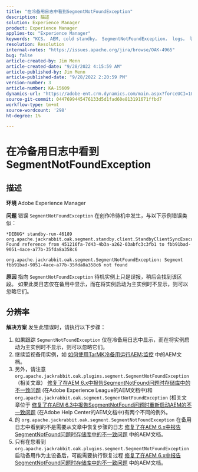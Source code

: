 ```yaml
---
title: "在冷备用日志中看到SegmentNotFoundException"
description: 描述
solution: Experience Manager
product: Experience Manager
applies-to: "Experience Manager"
keywords: "KCS， AEM, cold standby， SegmentNotFoundException， logs， log， Adobe Experience Manager"
resolution: Resolution
internal-notes: "https://issues.apache.org/jira/browse/OAK-4965"
bug: false
article-created-by: Jim Menn
article-created-date: "9/28/2022 4:15:59 AM"
article-published-by: Jim Menn
article-published-date: "9/28/2022 2:20:59 PM"
version-number: 3
article-number: KA-15609
dynamics-url: "https://adobe-ent.crm.dynamics.com/main.aspx?forceUCI=1&pagetype=entityrecord&etn=knowledgearticle&id=5941513c-e43e-ed11-9db1-0022480866ad"
source-git-commit: 0447699445476133d5d1fad60e813191671ffbd7
workflow-type: tm+mt
source-wordcount: '298'
ht-degree: 1%

---
```


# 在冷备用日志中看到SegmentNotFoundException

## 描述


<b>环境</b>
Adobe Experience Manager

<b>问题</b>
错误 `SegmentNotFoundException` 在创作冷待机中发生，与以下示例错误类似：


```
*DEBUG* standby-run-46189 org.apache.jackrabbit.oak.segment.standby.client.StandbyClientSyncExecution Found reference from 451216fa-7d43-4b3a-a262-03abfc3c3fb1 to fbb91bad-9051-4ace-a77b-35fda8a358c6

org.apache.jackrabbit.oak.segment.SegmentNotFoundException: Segment fbb91bad-9051-4ace-a77b-35fda8a358c6 not found
```


<b>原因</b>
指向 `SegmentNotFoundException` 待机实例上只是误报，稍后会找到该区段。
如果此类日志仅在备用中显示，而在将实例启动为主实例时不显示，则可以忽略它们。




## 分辨率


<b>解决方案</b>
发生此错误时，请执行以下步骤：

1. 如果跟踪 `SegmentNotFoundException` 仅在冷备用日志中显示，而在将实例启动为主实例时不显示，则可以忽略它们。
2. 继续监视备用实例，如 [如何使用TarMK冷备用运行AEM:监控](https://docs.adobe.com/content/help/en/experience-manager-65/deploying/deploying/tarmk-cold-standby.html#monitoring) 中的AEM文档。
3. 另外，请注意 `org.apache.jackrabbit.oak.plugins.segment.SegmentNotFoundException` （相关文章） [修复了在AEM 6.x中报告SegmentNotFound问题时存储库中的不一致问题](https://helpx.adobe.com/experience-manager/kb/fix-inconsistencies-in-the-repository-when-segmentnotfound-issue.html) (在Adobe Experience League的AEM文档中)和 `org.apache.jackrabbit.oak.segment.SegmentNotFoundException` (相关文章位于 [修复了在AEM 6.3中报告SegmentNotFound问题时重新启动AEM的不一致问题](https://helpx.adobe.com/au/experience-manager/kb/fix-inconsistencies-by-restarting-AEM-when-segmentNotFound-issue-is-reported-in-AEM.html) (在Adobe Help Center的AEM文档中)有两个不同的例外。
4. 的 `org.apache.jackrabbit.oak.segment.SegmentNotFoundException` 在备用日志中看到的不是需要从文章中恢复步骤的日志 [修复了在AEM 6.x中报告SegmentNotFound问题时存储库中的不一致问题](https://helpx.adobe.com/experience-manager/kb/fix-inconsistencies-in-the-repository-when-segmentnotfound-issue.html) 中的AEM文档。
5. 只有在您看到 `org.apache.jackrabbit.oak.plugins.segment.SegmentNotFoundException` 启动备用作为主设备后，可能需要执行恢复过程 [修复了在AEM 6.x中报告SegmentNotFound问题时存储库中的不一致问题](https://helpx.adobe.com/experience-manager/kb/fix-inconsistencies-in-the-repository-when-segmentnotfound-issue.html) 中的AEM文档。

